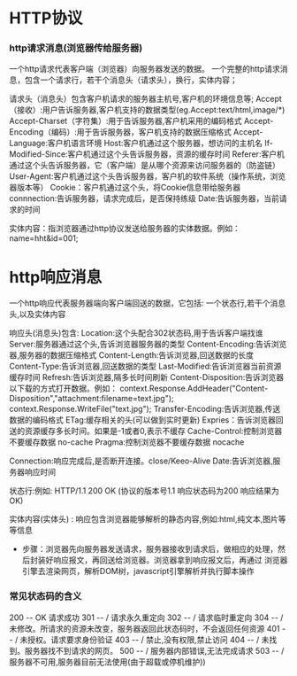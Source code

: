 # HTTP协议 #

### http请求消息(浏览器传给服务器) ### 
一个http请求代表客户端（浏览器）向服务器发送的数据。
一个完整的http请求消息，包含一个请求行，若干个消息头（请求头），换行，实体内容；

请求头（消息头）包含客户机请求的服务器主机号,客户机的环境信息等;
Accept（接收）:用户告诉服务器,客户机支持的数据类型(eg.Accept:text/html,image/*)
Accept-Charset（字符集）:用于告诉服务器,客户机采用的编码格式
Accept-Encoding（编码）:用于告诉服务器，客户机支持的数据压缩格式
Accept-Language:客户机语言环境
Host:客户机通过这个服务器，想访问的主机名
If-Modified-Since:客户机通过这个头告诉服务器，资源的缓存时间
Referer:客户机通过这个头告诉服务器，它（客户端）是从哪个资源来访问服务器的（防盗链）
User-Agent:客户机通过这个头告诉服务器，客户机的软件系统（操作系统，浏览器版本等）
Cookie：客户机通过这个头，将Cookie信息带给服务器
connnection:告诉服务器，请求完成后，是否保持练级
Date:告诉服务器，当前请求的时间

实体内容：指浏览器通过http协议发送给服务器的实体数据。例如：name=hht&id=001;


# http响应消息 #

一个http响应代表服务器端向客户端回送的数据，它包括:
一个状态行,若干个消息头,以及实体内容

响应头(消息头)包含:
Location:这个头配合302状态码,用于告诉客户端找谁
Server:服务器通过这个头,告诉浏览器服务器的类型
Content-Encoding:告诉浏览器,服务器的数据压缩格式
Content-Length:告诉浏览器,回送数据的长度
Content-Type:告诉浏览器,回送数据的类型
Last-Modified:告诉浏览器当前资源缓存时间
Refresh:告诉浏览器,隔多长时间刷新
Content-Disposition:告诉浏览器以下载的方式打开数据。例如：
                    context.Response.AddHeader("Content-Disposition","attachment:filename=text.jpg");
context.Response.WriteFile("text.jpg");
Transfer-Encoding:告诉浏览器,传送数据的编码格式
ETag:缓存相关的头(可以做到实时更新)
Expries：告诉浏览器回送的资源缓存多长时间。如果是-1或者0,表示不缓存
Cache-Control:控制浏览器不要缓存数据 no-cache
Pragma:控制浏览器不要缓存数据 nocache

Connection:响应完成后,是否断开连接。close/Keeo-Alive
Date:告诉浏览器,服务器响应时间

状态行:例如: HTTP/1.1 200 OK (协议的版本号1.1 响应状态码为200 响应结果为OK)

实体内容(实体头) : 响应包含浏览器能够解析的静态内容,例如:html,纯文本,图片等等信息

* 步骤：浏览器先向服务器发送请求，服务器接收到请求后，做相应的处理，然后封装好响应报文，再回送给浏览器。浏览器拿到响应报文后，再通过 浏览器引擎去渲染网页，解析DOM树，javascript引擎解析并执行脚本操作

### 常见状态码的含义 ###

   200 -- OK 请求成功
   301 -- /  请求永久重定向
   302 -- /  请求临时重定向
   304 -- /  未修改。所请求的资源未改变，服务器返回此状态码时，不会返回任何资源
   401 -- /  未授权。请求要求身份验证
   403 -- /  禁止,没有权限,禁止访问
   404 -- /  未找到。服务器找不到请求的网页。
   500 -- /  服务器内部错误,无法完成请求
   503 -- /  服务器不可用,服务器目前无法使用(由于超载或停机维护))